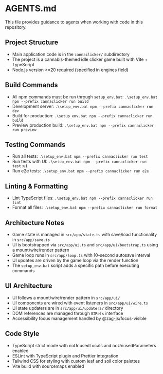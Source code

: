# AGENTS.md

This file provides guidance to agents when working with code in this repository.

## Project Structure
- Main application code is in the `cannaclicker/` subdirectory
- The project is a cannabis-themed idle clicker game built with Vite + TypeScript
- Node.js version >=20 required (specified in engines field)

## Build Commands
- All npm commands must be run through `setup_env.bat`: `.\setup_env.bat npm --prefix cannaclicker run build`
- Development server: `.\setup_env.bat npm --prefix cannaclicker run dev`
- Build for production: `.\setup_env.bat npm --prefix cannaclicker run build`
- Preview production build: `.\setup_env.bat npm --prefix cannaclicker run preview`

## Testing Commands
- Run all tests: `.\setup_env.bat npm --prefix cannaclicker run test`
- Run tests with UI: `.\setup_env.bat npm --prefix cannaclicker run test:ui`
- Run e2e tests: `.\setup_env.bat npm --prefix cannaclicker run e2e`

## Linting & Formatting
- Lint TypeScript files: `.\setup_env.bat npm --prefix cannaclicker run lint`
- Format all files: `.\setup_env.bat npm --prefix cannaclicker run format`

## Architecture Notes
- Game state is managed in `src/app/state.ts` with save/load functionality in `src/app/save.ts`
- UI is bootstrapped via `src/app/ui.ts` and `src/app/ui/bootstrap.ts` using a mount/wire/render pattern
- Game loop runs in `src/app/loop.ts` with 10-second autosave interval
- UI updates are driven by the game loop via the render function
- The `setup_env.bat` script adds a specific path before executing commands

## UI Architecture
- UI follows a mount/wire/render pattern in `src/app/ui/`
- UI components are wired with event listeners in `src/app/ui/wire.ts`
- UI state updaters are in `src/app/ui/updaters/` directory
- DOM references are managed through `UIRefs` interface
- Accessibility focus management handled by @zag-js/focus-visible

## Code Style
- TypeScript strict mode with noUnusedLocals and noUnusedParameters enabled
- ESLint with TypeScript plugin and Prettier integration
- Tailwind CSS for styling with custom leaf and soil color palettes
- Vite build with sourcemaps enabled